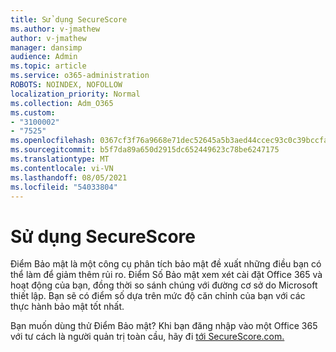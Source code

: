 ```yaml
---
title: Sử dụng SecureScore
ms.author: v-jmathew
author: v-jmathew
manager: dansimp
audience: Admin
ms.topic: article
ms.service: o365-administration
ROBOTS: NOINDEX, NOFOLLOW
localization_priority: Normal
ms.collection: Adm_O365
ms.custom:
- "3100002"
- "7525"
ms.openlocfilehash: 0367cf3f76a9668e71dec52645a5b3aed44ccec93c0c39bccfa883212009633b
ms.sourcegitcommit: b5f7da89a650d2915dc652449623c78be6247175
ms.translationtype: MT
ms.contentlocale: vi-VN
ms.lasthandoff: 08/05/2021
ms.locfileid: "54033804"
---
```

# <a name="use-securescore"></a>Sử dụng SecureScore

Điểm Bảo mật là một công cụ phân tích bảo mật đề xuất những điều bạn có thể làm để giảm thêm rủi ro. Điểm Số Bảo mật xem xét cài đặt Office 365 và hoạt động của bạn, đồng thời so sánh chúng với đường cơ sở do Microsoft thiết lập. Bạn sẽ có điểm số dựa trên mức độ căn chỉnh của bạn với các thực hành bảo mật tốt nhất.

Bạn muốn dùng thử Điểm Bảo mật? Khi bạn đăng nhập vào một Office 365 với tư cách là người quản trị toàn cầu, hãy đi [tới SecureScore.com.](https://securescore.office.com/)
